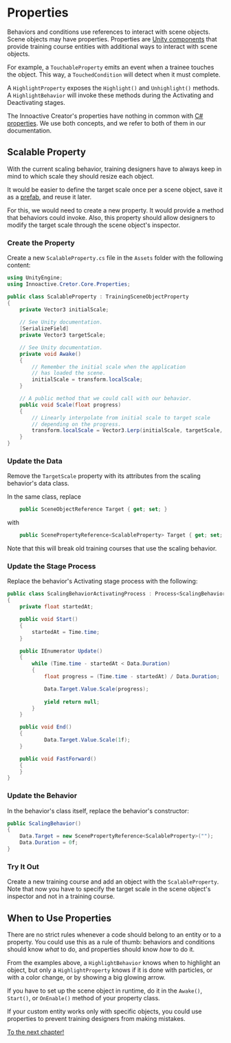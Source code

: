# Properties

Behaviors and conditions use references to interact with scene objects. Scene objects may have properties. Properties are [Unity components](https://docs.unity3d.com/Manual/Components.html) that provide training course entities with additional ways to interact with scene objects.

For example, a `TouchableProperty` emits an event when a trainee touches the object. This way, a `TouchedCondition` will detect when it must complete.

A `HighlightProperty` exposes the `Highlight()` and `Unhighlight()` methods. A `HighlightBehavior` will invoke these methods during the Activating and Deactivating stages.

The Innoactive Creator's properties have nothing in common with [C# properties](https://docs.microsoft.com/en-us/dotnet/csharp/programming-guide/classes-and-structs/properties). We use both concepts, and we refer to both of them in our documentation.

## Scalable Property

With the current scaling behavior, training designers have to always keep in mind to which scale they should resize each object.

It would be easier to define the target scale once per a scene object, save it as a [prefab](https://docs.unity3d.com/Manual/Prefabs.html), and reuse it later.

For this, we would need to create a new property. It would provide a method that behaviors could invoke. Also, this property should allow designers to modify the target scale through the scene object's inspector.

### Create the Property

Create a new `ScalableProperty.cs` file in the `Assets` folder with the following content:

```csharp
using UnityEngine;
using Innoactive.Cretor.Core.Properties;

public class ScalableProperty : TrainingSceneObjectProperty
{
    private Vector3 initialScale;
    
    // See Unity documentation.
    [SerializeField]
    private Vector3 targetScale;

    // See Unity documentation.
    private void Awake()
    {
        // Remember the initial scale when the application
        // has loaded the scene.
        initialScale = transform.localScale;
    }

    // A public method that we could call with our behavior.
    public void Scale(float progress)
    {
        // Linearly interpolate from initial scale to target scale 
        // depending on the progress.
        transform.localScale = Vector3.Lerp(initialScale, targetScale, progress);
    }
}
```

### Update the Data

Remove the `TargetScale` property with its attributes from the scaling behavior's data class. 

In the same class, replace

```csharp
    public SceneObjectReference Target { get; set; }
```

with

```csharp
    public ScenePropertyReference<ScalableProperty> Target { get; set; }
```

Note that this will break old training courses that use the scaling behavior.

### Update the Stage Process

Replace the behavior's Activating stage process with the following:

```csharp
public class ScalingBehaviorActivatingProcess : Process<ScalingBehaviorData>
{
    private float startedAt;

    public void Start()
    {
        startedAt = Time.time;
    }

    public IEnumerator Update()
    {
        while (Time.time - startedAt < Data.Duration)
        {
            float progress = (Time.time - startedAt) / Data.Duration;

            Data.Target.Value.Scale(progress);
            
            yield return null;
        }
    }

    public void End()
    {
            Data.Target.Value.Scale(1f);
    }

    public void FastForward()
    {
    }
}
```

### Update the Behavior

In the behavior's class itself, replace the behavior's constructor:

```csharp
public ScalingBehavior()
{
    Data.Target = new ScenePropertyReference<ScalableProperty>("");
    Data.Duration = 0f;
}
```

### Try It Out

Create a new training course and add an object with the `ScalableProperty`. Note that now you have to specify the target scale in the scene object's inspector and not in a training course.

## When to Use Properties

There are no strict rules whenever a code should belong to an entity or to a property. You could use this as a rule of thumb: behaviors and conditions should know *what* to do, and properties should know *how* to do it.

From the examples above, a `HighlightBehavior` knows when to highlight an object, but only a `HighlightProperty` knows if it is done with particles, or with a color change, or by showing a big glowing arrow.

If you have to set up the scene object in runtime, do it in the `Awake()`, `Start()`, or `OnEnable()` method of your property class.

If your custom entity works only with specific objects, you could use properties to prevent training designers from making mistakes.

[To the next chapter!](11-lockable-properties.md)